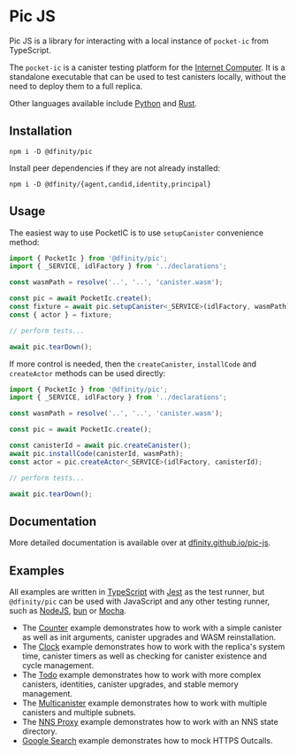 # Pic JS

Pic JS is a library for interacting with a local instance of `pocket-ic` from TypeScript.

The `pocket-ic` is a canister testing platform for the [Internet Computer](https://internetcomputer.org/). It is a standalone executable that can be used to test canisters locally, without the need to deploy them to a full replica.

Other languages available include [Python](https://github.com/dfinity/pocketic-py/) and [Rust](https://github.com/dfinity/ic/tree/master/packages/pocket-ic).

## Installation

```shell
npm i -D @dfinity/pic
```

Install peer dependencies if they are not already installed:

```shell
npm i -D @dfinity/{agent,candid,identity,principal}
```

## Usage

The easiest way to use PocketIC is to use `setupCanister` convenience method:

```ts
import { PocketIc } from '@dfinity/pic';
import { _SERVICE, idlFactory } from '../declarations';

const wasmPath = resolve('..', '..', 'canister.wasm');

const pic = await PocketIc.create();
const fixture = await pic.setupCanister<_SERVICE>(idlFactory, wasmPath);
const { actor } = fixture;

// perform tests...

await pic.tearDown();
```

If more control is needed, then the `createCanister`, `installCode` and `createActor` methods can be used directly:

```ts
import { PocketIc } from '@dfinity/pic';
import { _SERVICE, idlFactory } from '../declarations';

const wasmPath = resolve('..', '..', 'canister.wasm');

const pic = await PocketIc.create();

const canisterId = await pic.createCanister();
await pic.installCode(canisterId, wasmPath);
const actor = pic.createActor<_SERVICE>(idlFactory, canisterId);

// perform tests...

await pic.tearDown();
```

## Documentation

More detailed documentation is available over at [dfinity.github.io/pic-js](https://dfinity.github.io/pic-js/).

## Examples

All examples are written in [TypeScript](https://www.typescriptlang.org/) with [Jest](https://jestjs.io/) as the test runner,
but `@dfinity/pic` can be used with JavaScript and any other testing runner, such as [NodeJS](https://nodejs.org/dist/latest-v20.x/docs/api/test.html), [bun](https://bun.sh/docs/cli/test) or [Mocha](https://mochajs.org/).

- The [Counter](https://github.com/dfinity/pic-js/tree/main/examples/counter/README.md) example demonstrates how to work with a simple canister as well as init arguments, canister upgrades and WASM reinstallation.
- The [Clock](https://github.com/dfinity/pic-js/tree/main/examples/clock/README.md) example demonstrates how to work with the replica's system time, canister timers as well as checking for canister existence and cycle management.
- The [Todo](https://github.com/dfinity/pic-js/tree/main/examples/todo/README.md) example demonstrates how to work with more complex canisters, identities, canister upgrades, and stable memory management.
- The [Multicanister](https://github.com/dfinity/pic-js/tree/main/examples/multicanister/README.md) example demonstrates how to work with multiple canisters and multiple subnets.
- The [NNS Proxy](https://github.com/dfinity/pic-js/tree/main/examples/nns_proxy/README.md) example demonstrates how to work with an NNS state directory.
- [Google Search](https://github.com/dfinity/pic-js/tree/main/examples/google_search/README.md) example demonstrates how to mock HTTPS Outcalls.
